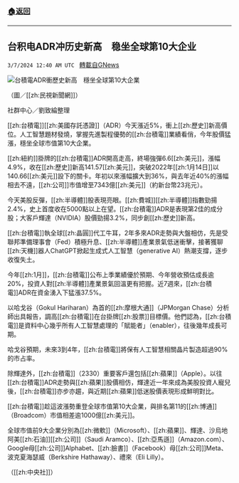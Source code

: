 ###  [:house:返回](README.md)
---


## 台积电ADR冲历史新高　稳坐全球第10大企业
`3/7/2024 12:40 AM UTC ` [轉載自GNews](https://gnews.org/articles/2372162)

![台積電ADR衝歷史新高　穩坐全球第10大企業](https://cdn.ftvnews.com.tw/manasystem/FileData/News/9cb9cf95-c302-4539-825d-34d04ec6c714.jpg "台積電ADR衝歷史新高　穩坐全球第10大企業")

（圖／[[zh:民視新聞網]]）

社群中心／劉致綸整理

[[zh:台積電]][[zh:美國存託憑證]]（ADR）今天漲近5%，衝上[[zh:歷史]]新高價位。人工智慧題材發燒，掌握先進製程優勢的[[zh:台積電]]業績看俏，今年股價猛漲，穩坐全球市值第10大企業。

[[zh:紐約]]掛牌的[[zh:台積電]]ADR開高走高，終場強彈6.6[[zh:美元]]，漲幅4.9%，收在[[zh:歷史]]新高141.57[[zh:美元]]，突破2022年[[zh:1月14日]]以140.66[[zh:美元]]設下的關卡。年初以來漲幅擴大到36%，與去年近40%的漲幅相去不遠，[[zh:公司]]市值增至7343億[[zh:美元]]（約新台幣23兆元）。

今天美股反彈，[[zh:半導體]]股表現亮眼。[[zh:費城]][[zh:半導體]]指數勁揚2.4%，史上首度收在5000點以上在望。[[zh:台積電]]ADR是表現第2佳的成分股；大客戶輝達（NVIDIA）股價勁揚3.2%，同步創[[zh:歷史]]新高。

[[zh:台積電]]執全球[[zh:晶圓]]代工牛耳，2年多來ADR走勢與大盤相仿，先是受聯邦準備理事會（Fed）積極升息、[[zh:半導體]]產業景氣低迷衝擊，接著獲聊[[zh:天機]]器人ChatGPT掀起生成式人工智慧（generative AI）熱潮支撐，逐步收復失土。

今年[[zh:1月]]，[[zh:台積電]]公布上季業績優於預期、今年營收預估成長逾20%，投資人對[[zh:半導體]]產業景氣回溫更有把握。近7週來，[[zh:台積電]]ADR在資金湧入下猛漲37.5%。

以哈戈谷（Gokul Hariharan）為首的[[zh:摩根大通]]（JPMorgan Chase）分析師出具報告，調高[[zh:台積電]]在台掛牌[[zh:股票]]目標價。他們認為，[[zh:台積電]]是資料中心幾乎所有人工智慧處理的「賦能者」（enabler），往後幾年成長可期。

哈戈谷預期，未來3到4年，[[zh:台積電]]將保有人工智慧相關晶片製造超過90%的市占率。

除輝達外，[[zh:台積電]]（2330）重要客戶還包括[[zh:蘋果]]（Apple）。以往[[zh:台積電]]ADR走勢與[[zh:蘋果]]股價相仿，輝達近一年來成為美股投資人寵兒後，[[zh:台積電]]亦步亦趨，與近期[[zh:蘋果]]低迷股價表現形成鮮明對比。

[[zh:台積電]]趁這波漲勢重登全球市值第10大企業，與排名第11的[[zh:博通]]（Broadcom）市值相差逾1000億[[zh:美元]]。

全球市值前9大企業分別為[[zh:微軟]]（Microsoft）、[[zh:蘋果]]、輝達、沙烏地阿美[[zh:石油]][[zh:公司]]（Saudi Aramco）、[[zh:亞馬遜]]（Amazon.com）、Google母[[zh:公司]]Alphabet、[[zh:臉書]]（Facebook）母[[zh:公司]]Meta、波克夏海瑟威（Berkshire Hathaway）、禮來（Eli Lilly）。

（[[zh:中央社]]）
